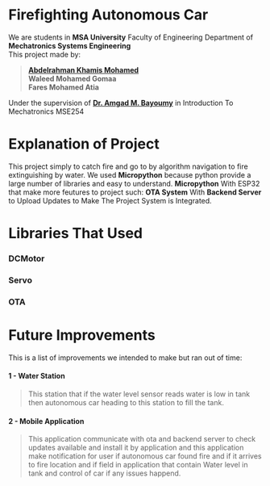 # Firefighting Autonomous Car
We are students in **MSA University** Faculty of Engineering Department of **Mechatronics Systems Engineering**  
This project made by:  
>[**Abdelrahman Khamis Mohamed**](https://www.linkedin.com/in/abdelrahman-khamis/)  
**Waleed Mohamed Gomaa**  
**Fares Mohamed Atia**
>  
Under the supervision of [**Dr. Amgad M. Bayoumy**](https://www.researchgate.net/profile/Amgad-Bayoumy-Aly-2) in Introduction To Mechatronics MSE254

# Explanation of Project
This project simply to catch fire and go to by algorithm navigation to fire extinguishing by water.
We used **Micropython** because python provide a large number of libraries and easy to understand.
**Micropython** With ESP32 that make more feutures to project such: **OTA System** With **Backend Server** to Upload Updates to Make The Project System is Integrated.

# Libraries That Used
### DCMotor
### Servo
### OTA 


# Future Improvements
This is a list of improvements we intended to make but ran out of time:
#### 1 - Water Station
> This station that if the water level sensor reads water is low in tank then autonomous car heading to this station to fill the tank.
>
#### 2 - Mobile Application
> This application communicate with ota and backend server to check updates available and install it by application and this application make notification for user if autonomous car found fire and if it arrives to fire location and if field in application that contain Water level in tank and control of car if any issues happend.

